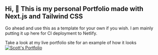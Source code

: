 ## Hi, 👋 This is my personal Portfolio made with Next.js and Tailwind CSS

Go ahead and use this as a template for your own if you wish. I am mainly putting it up here for CI deployment to Netlify.

Take a look at my live portfolio site for an example of how it looks
[![Scott's Portfolio](https://img.shields.io/badge/scott%20peters-123?style=for-the-badge&logo=linkedin&color=orange&label=portfolio)](https://www.scottpeters.dev)